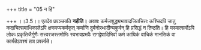 +++
title = "05 न हि"

+++
।।3.5।। एतदेव प्रपञ्चयति **नहीति।** अवशः कर्मजशुद्ध्यभावादजितचित्तः
कश्चिदपि जातु कदाचित्समाधिकालेऽपि क्षणमप्यकर्मकृत् कर्माणि
दुर्मनोरथादीन्यकुर्वन् हि प्रसिद्धं न तिष्ठति। हि यस्मात्सर्वोऽपि लोकः
प्रकृतिजैर्गुणैः सत्त्वरजस्तमोभिः स्वभावप्रभवैः रागद्वेषादिभिर्वा कर्म
कायिकं वाचिकं मानसिकं वा कार्यतेऽवश्यं तत्र प्रवर्त्यते।
